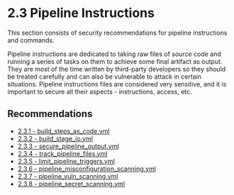 # 2.3 Pipeline Instructions

This section consists of security recommendations for pipeline instructions and commands.

Pipeline instructions are dedicated to taking raw files of source code and running a series of tasks on them to achieve some final artifact as output. They are most of the time written by third-party developers so they should be treated carefully and can also be vulnerable to attack in certain situations. Pipeline instructions files are considered very sensitive, and it is important to secure all their aspects - instructions, access, etc.

## Recommendations

* [2.3.1 - build_steps_as_code.yml](./build_steps_as_code.yml)
* [2.3.2 - build_stage_io.yml](./build_stage_io.yml)
* [2.3.3 - secure_pipeline_output.yml](./secure_pipeline_output.yml)
* [2.3.4 - track_pipeline_files.yml](./track_pipeline_files.yml)
* [2.3.5 - limit_pipeline_triggers.yml](./limit_pipeline_triggers.yml)
* [2.3.6 - pipeline_misconfiguration_scanning.yml](./pipeline_misconfiguration_scanning.yml)
* [2.3.7 - pipeline_vuln_scanning.yml](./pipeline_vuln_scanning.yml)
* [2.3.8 - pipeline_secret_scanning.yml](./pipeline_secret_scanning.yml)
